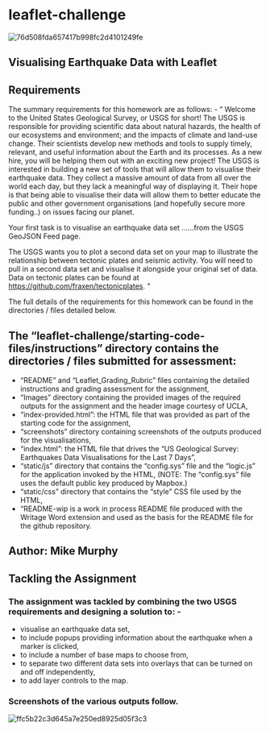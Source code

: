# leaflet-challenge
![76d508fda657417b998fc2d4101249fe](https://user-images.githubusercontent.com/89948865/160492486-5e407f87-0d92-4540-aa66-29a101cee5d8.png)

## Visualising Earthquake Data with Leaflet

## Requirements
The summary requirements for this homework are as follows: -
“ Welcome to the United States Geological Survey, or USGS for short! The USGS is responsible for providing scientific data about natural hazards, the health of our ecosystems and environment; and the impacts of climate and land-use change. Their scientists develop new methods and tools to supply timely, relevant, and useful information about the Earth and its processes. As a new hire, you will be helping them out with an exciting new project!
The USGS is interested in building a new set of tools that will allow them to visualise their earthquake data. They collect a massive amount of data from all over the world each day, but they lack a meaningful way of displaying it. Their hope is that being able to visualise their data will allow them to better educate the public and other government organisations (and hopefully secure more funding..) on issues facing our planet. 

Your first task is to visualise an earthquake data set ……from the USGS GeoJSON Feed page. 

The USGS wants you to plot a second data set on your map to illustrate the relationship between tectonic plates and seismic activity. You will need to pull in a second data set and visualise it alongside your original set of data. Data on tectonic plates can be found at https://github.com/fraxen/tectonicplates. “ 

The full details of the requirements for this homework can be found in the directories / files detailed below. 

## The “leaflet-challenge/starting-code-files/instructions” directory contains the directories / files submitted for assessment:
* “README” and “Leaflet_Grading_Rubric” files containing the detailed instructions and grading assessment for the assignment,
* “Images” directory containing the provided images of the required outputs for the assignment and the header image courtesy of UCLA,
* “index-provided.html”: the HTML file that was provided as part of the starting code for the assignment,
* “screenshots” directory containing screenshots of the outputs produced for the visualisations,
* “index.html”: the HTML file that drives the “US Geological Survey: Earthquakes Data Visualisations for the Last 7 Days”,
* “static/js” directory that contains the “config.sys” file and the “logic.js” for the application invoked by the HTML,
 	(NOTE: The “config.sys” file uses the default public key produced by Mapbox.)
* “static/css” directory that contains the “style” CSS file used by the HTML,
* “README-wip is a work in process README file produced with the Writage Word extension and used as the basis for the README file for the github repository. 

## Author: Mike Murphy
## Tackling the Assignment
### The assignment was tackled by combining the two USGS requirements and designing a solution to: -
* visualise an earthquake data set,
* to include popups providing information about the earthquake when a marker is clicked,
* to include a number of base maps to choose from,
* to separate two different data sets into overlays that can be turned on and off independently,
* to add layer controls to the map. 

### Screenshots of the various outputs follow.

![ffc5b22c3d645a7e250ed8925d05f3c3](https://user-images.githubusercontent.com/89948865/160493822-7cf51519-3854-42e0-8b19-6969fb0a8096.png) 

